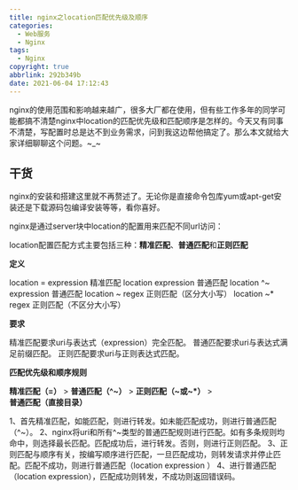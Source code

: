 ```yaml
---
title: nginx之location匹配优先级及顺序
categories:
  - Web服务
  - Nginx
tags:
  - Nginx
copyright: true
abbrlink: 292b349b
date: 2021-06-04 17:12:43
---
```


nginx的使用范围和影响越来越广，很多大厂都在使用，但有些工作多年的同学可能都搞不清楚nginx中location的匹配优先级和匹配顺序是怎样的。今天又有同事不清楚，写配置时总是达不到业务需求，问到我这边帮他搞定了。那么本文就给大家详细聊聊这个问题。~_~

<!--more-->

## 干货

nginx的安装和搭建这里就不再赘述了。无论你是直接命令包库yum或apt-get安装还是下载源码包编译安装等等，看你喜好。

nginx是通过server块中location的配置用来匹配不同url访问：

location配置匹配方式主要包括三种：**精准匹配**、**普通匹配**和**正则匹配**

**定义**

location = expression   精准匹配
location expression      普通匹配
location ^~ expression 普通匹配
location ~ regex 正则匹配（区分大小写）
location ~* regex 正则匹配（不区分大小写）

**要求**

精准匹配要求uri与表达式（expression）完全匹配。
普通匹配要求uri与表达式满足前缀匹配。
正则匹配要求uri与正则表达式匹配。



**匹配优先级和顺序规则**

**精准匹配（=）**  >  **普通匹配（^~）**  >  **正则匹配（~或~*）** >  **普通匹配（直接目录）**

1、首先精准匹配，如能匹配，则进行转发。如未能匹配成功，则进行普通匹配（^~）。
2、nginx将uri和所有^~类型的普通匹配规则进行匹配。如有多条规则均命中，则选择最长匹配。匹配成功后，进行转发。否则，则进行正则匹配。
3、正则匹配与顺序有关，按编写顺序进行匹配，一旦匹配成功，则转发请求并停止匹配。匹配不成功，则进行普通匹配（location expression ）
4、进行普通匹配（location expression），匹配成功则转发，不成功则返回错误码。



